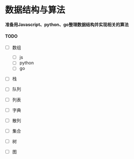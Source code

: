 # 数据结构与算法

**准备用Javascript、python、go整理数据结构并实现相关的算法**



#### TODO 

- [ ] 数组
  - [ ] js 
  - [ ] python
  - [ ] go

- [ ]  栈



- [ ] 队列



- [ ] 列表



- [ ] 字典



- [ ] 散列



- [ ] 集合



- [ ] 树



- [ ] 图



